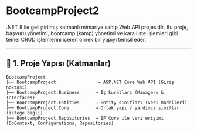 # BootcampProject2

.NET 8 ile geliştirilmiş katmanlı mimariye sahip Web API projesidir. Bu proje, başvuru yönetimi, bootcamp (kamp) yönetimi ve kara liste işlemleri gibi temel CRUD işlemlerini içeren örnek bir yapıyı temsil eder.

---

## 📌 1. Proje Yapısı (Katmanlar)

```plaintext
BootcampProject
├── BootcampProject                → ASP.NET Core Web API (Giriş noktası)
├── BootcampProject.Business      → İş kuralları (Managers & Interfaces)
├── BootcampProject.Entities      → Entity sınıfları (Veri modelleri)
├── BootcampProject.Core          → Ortak yapı / yardımcı sınıflar (isteğe bağlı)
├── BootcampProject.Repositories  → EF Core ile veri erişimi (DbContext, Configurations, Repositories)
